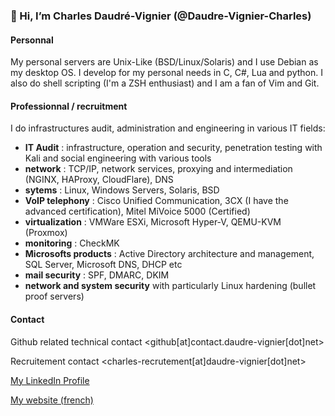 ### 👋 Hi, I’m Charles Daudré-Vignier (@Daudre-Vignier-Charles)

#### Personnal
My personal servers are Unix-Like (BSD/Linux/Solaris) and I use Debian as my desktop OS.
I develop for my personal needs in C, C#, Lua and python. I also do shell scripting (I'm a ZSH enthusiast) and I am a fan of Vim and Git.

#### Professionnal / recruitment 
I do infrastructures audit, administration and engineering in various IT fields:
- **IT Audit** : infrastructure, operation and security, penetration testing with Kali and social engineering with various tools
- **network** : TCP/IP, network services, proxying and intermediation (NGINX, HAProxy, CloudFlare), DNS
- **sytems** : Linux, Windows Servers, Solaris, BSD
- **VoIP telephony** : Cisco Unified Communication, 3CX (I have the advanced certification), Mitel MiVoice 5000 (Certified)
- **virtualization** : VMWare ESXi, Microsoft Hyper-V, QEMU-KVM (Proxmox)
- **monitoring** : CheckMK
- **Microsofts products** : Active Directory architecture and management, SQL Server, Microsoft DNS, DHCP etc
- **mail security** : SPF, DMARC, DKIM
- **network and system security** with particularly Linux hardening (bullet proof servers)

#### Contact
Github related technical contact
<github[at]contact.daudre-vignier[dot]net>

Recruitement contact
<charles-recrutement[at]daudre-vignier[dot]net>

[My LinkedIn Profile](https://www.linkedin.com/in/%F0%9F%91%BE-charles-daudr%C3%A9-vignier-6891a3189/)

[My website (french)](https://charles.daudre-vignier.net)

